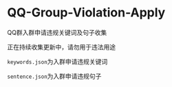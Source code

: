 # QQ-Group-Violation-Apply
QQ群入群申请违规关键词及句子收集

正在持续收集更新中，请勿用于违法用途

`keywords.json`为入群申请违规关键词

`sentence.json`为入群申请违规句子
